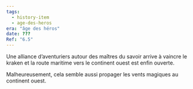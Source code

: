 ```yaml
---
tags:
  - history-item
  - age-des-heros
era: "âge des héros"
date: ???
Ref: "6.5"
---
```


Une alliance d’aventuriers autour des maîtres du savoir arrive à vaincre le kraken et la route maritime vers le continent ouest est enfin ouverte.

Malheureusement, cela semble aussi propager les vents magiques au continent ouest.